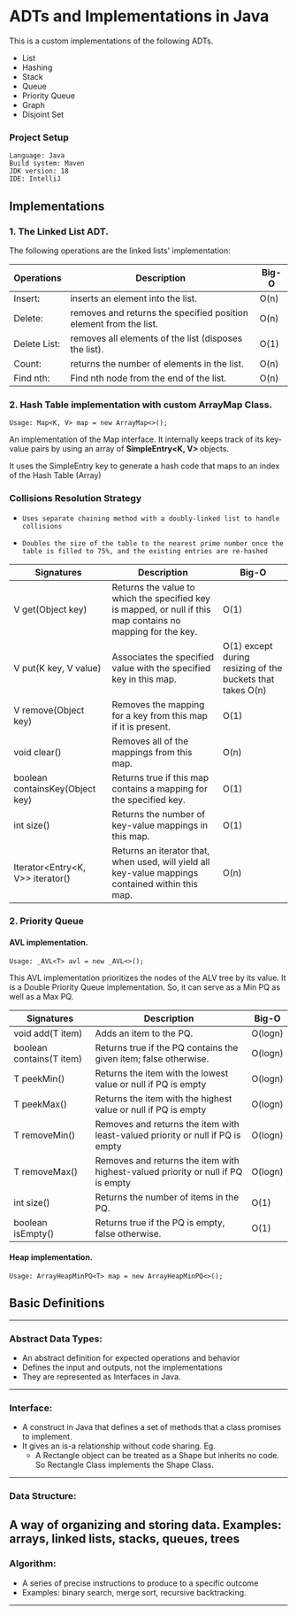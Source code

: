 # ADTs and Implementations in Java

This is a custom implementations of the following ADTs.
- List 
- Hashing
- Stack 
- Queue 
- Priority Queue 
- Graph 
- Disjoint Set

### Project Setup
    Language: Java
    Build system: Maven
    JDK version: 18
    IDE: IntelliJ

## Implementations

### 1. The Linked List ADT.
The following operations are the linked lists' implementation:

| Operations   | Description                                                       | Big-O |
|--------------|-------------------------------------------------------------------|-------|
| Insert:      | inserts an element into the list.                                 | O(n)  |
| Delete:      | removes and returns the specified position element from the list. | O(n)  |
| Delete List: | removes all elements of the list (disposes the list).             | O(1)  |
| Count:       | returns the number of elements in the list.                       | O(n)  |
| Find nth:    | Find nth node from the end of the list.                           | O(n)  |



### 2. Hash Table implementation with custom ArrayMap Class.
    Usage: Map<K, V> map = new ArrayMap<>();
An implementation of the Map interface.
It internally keeps track of its key-value pairs by using an array of <b>SimpleEntry<K, V> </b>objects.</p>

It uses the SimpleEntry key to generate a hash code that maps to an index of the Hash Table (Array)</p>

<h3>Collisions Resolution Strategy</h3>
 
 *     Uses separate chaining method with a doubly-linked list to handle collisions
 *     Doubles the size of the table to the nearest prime number once the table is filled to 75%, and the existing entries are re-hashed

| Signatures                       | Description                                                                                                  | Big-O                                                      |
|----------------------------------|--------------------------------------------------------------------------------------------------------------|------------------------------------------------------------|
| V get(Object key)                | Returns the value to which the specified key is mapped, or null if this map contains no mapping for the key. | O(1)                                                       |
| V put(K key, V value)            | Associates the specified value with the specified key in this map.                                           | O(1) except during resizing of the buckets that takes O(n) |
| V remove(Object key)             | Removes the mapping for a key from this map if it is present.                                                | O(1)                                                       |
| void clear()                     | Removes all of the mappings from this map.                                                                   | O(n)                                                       |
| boolean containsKey(Object key)  | Returns true if this map contains a mapping for the specified key.                                           | O(1)                                                       |
| int size()                       | Returns the number of key-value mappings in this map.                                                        | O(1)                                                       |
| Iterator<Entry<K, V>> iterator() | Returns an iterator that, when used, will yield all key-value mappings contained within this map.            | O(n)                                                       |


### 2. Priority Queue

#### AVL implementation.
    Usage: _AVL<T> avl = new _AVL<>();

This AVL implementation prioritizes the nodes of the ALV tree by its value. It is a Double Priority Queue implementation.
So, it can serve as a Min PQ as well as a Max PQ.

| Signatures               | Description                                                                      | Big-O   |
|--------------------------|----------------------------------------------------------------------------------|---------|
| void add(T item)         | Adds an item to the PQ.                                                          | O(logn) |
| boolean contains(T item) | Returns true if the PQ contains the given item; false otherwise.                 | O(logn) |
| T peekMin()              | Returns the item with the lowest value or null if PQ is empty                    | O(logn) |
| T peekMax()              | Returns the item with the highest value or null if PQ is empty                   | O(logn) |
| T removeMin()            | Removes and returns the item with least-valued priority or null if PQ is empty   | O(logn) |
| T removeMax()            | Removes and returns the item with highest-valued priority or null if PQ is empty | O(logn) |
| int size()               | Returns the number of items in the PQ.                                           | O(1)    |
| boolean isEmpty()        | Returns true if the PQ is empty, false otherwise.                                | O(1)    |

#### Heap implementation.
    Usage: ArrayHeapMinPQ<T> map = new ArrayHeapMinPQ<>();

## Basic Definitions
***

### Abstract Data Types:
- An abstract definition for expected operations and behavior
- Defines the input and outputs, not the implementations
- They are represented as Interfaces in Java.
---

### Interface:
- A construct in Java that defines a set of methods that a class promises to implement.
- It gives an is-a relationship without code sharing. Eg.
  - A Rectangle object can be treated as a Shape but inherits no code. So Rectangle Class implements the Shape Class.
---
### Data Structure:
A way of organizing and storing data.
Examples: arrays, linked lists, stacks, queues, trees
---
### Algorithm:
* A series of precise instructions to produce to a specific outcome
* Examples: binary search, merge sort, recursive backtracking.
---